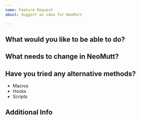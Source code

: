 ```yaml
---
name: Feature Request
about: Suggest an idea for NeoMutt

---
```


<!-- We love ideas.  Tell us all about yours. -->

## What would you like to be able to do?

<!-- Please explain the whole task you'd like to do, not just the bit you'd like to change -->

## What needs to change in NeoMutt?

<!-- How would it work?  We don't need technical detail, just your thoughts -->

## Have you tried any alternative methods?

- Macros
- Hooks
- Scripts

## Additional Info

<!-- Add any other ideas or screenshots about the feature request here -->

